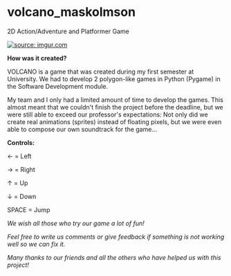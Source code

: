 # volcano_maskolmson
2D Action/Adventure and Platformer Game

<a href="https://imgur.com/xhBLXri"><img src="https://i.imgur.com/xhBLXril.png" title="source: imgur.com" /></a>


**How was it created?**

VOLCANO is a game that was created during my first semester at  University.
We had to develop 2 polygon-like games in Python (Pygame) in the Software Development module.

My team and I only had a limited amount of time to develop the games. This almost meant that we couldn't finish the project before the deadline, but we were still able to exceed our professor's expectations: Not only did we create real animations (sprites) instead of floating pixels, but we were even able to compose our own soundtrack for the game...

**Controls:**

&larr; = Left

&rarr; = Right

&uarr; = Up

&darr; = Down

SPACE = Jump



*We wish all those who try our game a lot of fun!*

*Feel free to write us comments or give feedback if something is not working well so we can fix it.*

*Many thanks to our friends and all the others who have helped us with this project!*






